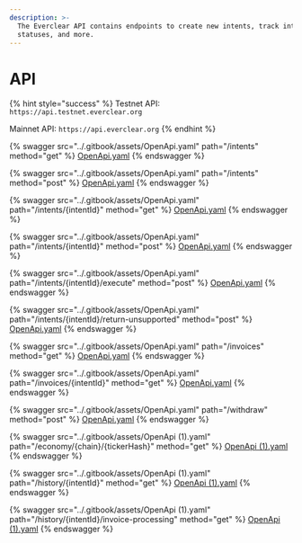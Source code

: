 ```yaml
---
description: >-
  The Everclear API contains endpoints to create new intents, track intent
  statuses, and more.
---
```


# API

{% hint style="success" %}
Testnet API: `https://api.testnet.everclear.org`

Mainnet API: `https://api.everclear.org`
{% endhint %}

{% swagger src="../.gitbook/assets/OpenApi.yaml" path="/intents" method="get" %}
[OpenApi.yaml](../.gitbook/assets/OpenApi.yaml)
{% endswagger %}



{% swagger src="../.gitbook/assets/OpenApi.yaml" path="/intents" method="post" %}
[OpenApi.yaml](../.gitbook/assets/OpenApi.yaml)
{% endswagger %}

{% swagger src="../.gitbook/assets/OpenApi.yaml" path="/intents/{intentId}" method="get" %}
[OpenApi.yaml](../.gitbook/assets/OpenApi.yaml)
{% endswagger %}

{% swagger src="../.gitbook/assets/OpenApi.yaml" path="/intents/{intentId}" method="post" %}
[OpenApi.yaml](../.gitbook/assets/OpenApi.yaml)
{% endswagger %}

{% swagger src="../.gitbook/assets/OpenApi.yaml" path="/intents/{intentId}/execute" method="post" %}
[OpenApi.yaml](../.gitbook/assets/OpenApi.yaml)
{% endswagger %}

{% swagger src="../.gitbook/assets/OpenApi.yaml" path="/intents/{intentId}/return-unsupported" method="post" %}
[OpenApi.yaml](../.gitbook/assets/OpenApi.yaml)
{% endswagger %}

{% swagger src="../.gitbook/assets/OpenApi.yaml" path="/invoices" method="get" %}
[OpenApi.yaml](../.gitbook/assets/OpenApi.yaml)
{% endswagger %}

{% swagger src="../.gitbook/assets/OpenApi.yaml" path="/invoices/{intentId}" method="get" %}
[OpenApi.yaml](../.gitbook/assets/OpenApi.yaml)
{% endswagger %}

{% swagger src="../.gitbook/assets/OpenApi.yaml" path="/withdraw" method="post" %}
[OpenApi.yaml](../.gitbook/assets/OpenApi.yaml)
{% endswagger %}

{% swagger src="../.gitbook/assets/OpenApi (1).yaml" path="/economy/{chain}/{tickerHash}" method="get" %}
[OpenApi (1).yaml](<../.gitbook/assets/OpenApi (1).yaml>)
{% endswagger %}

{% swagger src="../.gitbook/assets/OpenApi (1).yaml" path="/history/{intentId}" method="get" %}
[OpenApi (1).yaml](<../.gitbook/assets/OpenApi (1).yaml>)
{% endswagger %}

{% swagger src="../.gitbook/assets/OpenApi (1).yaml" path="/history/{intentId}/invoice-processing" method="get" %}
[OpenApi (1).yaml](<../.gitbook/assets/OpenApi (1).yaml>)
{% endswagger %}

